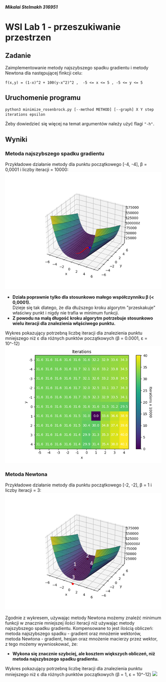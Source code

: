 ##### **Mikalai Stelmakh 316951**

# WSI Lab 1 - przeszukiwanie przestrzen

## **Zadanie**

Zaimplementowanie metody najszybszego spadku gradientu i metody Newtona dla następującej finkcji celu:

```
f(x,y) = (1-x)^2 + 100(y-x^2)^2 ,  -5 <= x <= 5 , -5 <= y <= 5
```

## **Uruchomenie programu**

```
python3 minimize_rosenbrock.py [--method METHOD] [--graph] X Y step iterations epsilon
```

Żeby dowiedzieć się więcej na temat argumentów należy użyć flagi `"-h"`.

## **Wyniki**

### Metoda najszybszego spadku gradientu

Przykładowe działanie metody dla punktu początkowego [-4, -4], β = 0,0001 i liczby iteracji = 10000:
![](graphs/steepest_descent.png)

- **Działa poprawnie tylko dla stosunkowo małego współczynniku β (< 0,0001).** </br>
  Dzieje się tak dlatego, że dla dłuższego kroku algorytm "przeskakuje" właściwy punkt i nigdy nie trafia w minimum funkcji.
- **Z powodu na małą długość kroku algorytm potrzebuje stosunkowo wielu iteracji dla znalezienia włąściwego punktu.** </br>

Wykres pokazujący potrzebną liczbę iteracji dla znalezienia punktu mniejszego niż ε dla różnych punktów początkowych (β = 0.0001, ε = 10^-12)
![](graphs/iterations_steepest_descent_method.png)

### Metoda Newtona

Przykładowe działanie metody dla punktu początkowego [-2, -2], β = 1 i liczby iteracji = 3:
![](graphs/newton.png) </br>

Zgodnie z wykresem, używając metody Newtona możemy znaleźć minimum funkcji w znacznie mniejszej ilości iteracji niż używając metody najszybszego spadku gradientu. Kompensowane to jest ilością obliczeń: </br> metoda najszybszego spadku - gradient oraz mnożenie wektorów, </br>
metoda Newtona - gradient, hesjan oraz mnożenie macierzy przez wektor, </br>
z tego możemy wywnioskować, że: </br>
- **Wykona się znacznie szybciej, ale kosztem większych obliczeń, niż metoda najszybszego spadku gradientu.** </br>

Wykres pokazujący potrzebną liczbę iteracji dla znalezienia punktu mniejszego niż ε dla różnych punktów początkowych (β = 1, ε = 10^-12)
![](graphs/iterations_newton_method.png)


